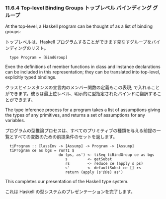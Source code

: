 ### 11.6.4 Top-level Binding Groups トップレベル バインディング グループ

At the top-level, a Haskell program can be thought of as a list of binding groups:

トップレベルは、Haskell プログラムすることができます見なすグループをバインディングのリスト。

	  type Program = [BindGroup]

Even the definitions of member functions in class and instance declarations can be included in this representation; they can be translated into top-level, explicitly typed bindings.

クラスとインスタンスの宣言内のメンバー関数の定義もこの表現; で入れることができます。彼らは最上位レベル、明示的に型指定されたバインドに翻訳することができます。

The type inference process for a program takes a list of assumptions giving the types of any primitives, and returns a set of assumptions for any variables.

プログラムの型推論プロセスは、すべてのプリミティブの種類を与える前提の一覧とすべての変数のための前提条件のセットを返します。

	  tiProgram :: ClassEnv -> [Assump] -> Program -> [Assump]
	  tiProgram ce as bgs = runTI $
	                        do (ps, as') <- tiSeq tiBindGroup ce as bgs
	                           s         <- getSubst
	                           rs        <- reduce ce (apply s ps)
	                           s'        <- defaultSubst ce [] rs
	                           return (apply (s'@@s) as')

This completes our presentation of the Haskell type system.

これは Haskell の型システムのプレゼンテーションを完了します。
